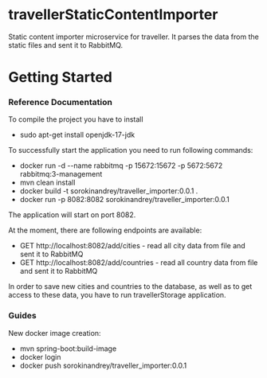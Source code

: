 # travellerStaticContentImporter
Static content importer microservice for traveller.
It parses the data from the static files and sent it to RabbitMQ.

# Getting Started

### Reference Documentation

To compile the project you have to install 
* sudo apt-get install openjdk-17-jdk

To successfully start the application you need to run following commands:
* docker run -d --name rabbitmq -p 15672:15672 -p 5672:5672 rabbitmq:3-management
* mvn clean install
* docker build -t sorokinandrey/traveller_importer:0.0.1 .
* docker run -p 8082:8082 sorokinandrey/traveller_importer:0.0.1

The application will start on port 8082.

At the moment, there are following endpoints are available:
* GET http://localhost:8082/add/cities - read all city data from file and sent it to RabbitMQ
* GET http://localhost:8082/add/countries - read all country data from file and sent it to RabbitMQ

In order to save new cities and countries to the database, as well as to get access to these data, you have to run travellerStorage application.

### Guides

New docker image creation:
* mvn spring-boot:build-image
* docker login
* docker push sorokinandrey/traveller_importer:0.0.1
